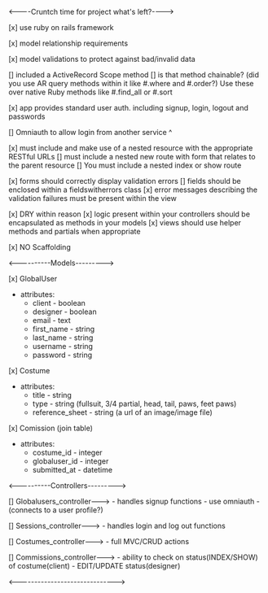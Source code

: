 <----Cruntch time for project what's left?---->

[x] use ruby on rails framework

[x] model relationship requirements

[x] model validations to protect against bad/invalid data

[] included a ActiveRecord Scope method
    [] is that method chainable? (did you use AR query methods within it like #.where and #.order?)
    Use these over native Ruby methods like #.find_all or #.sort

[x] app provides standard user auth. including signup, login, logout and passwords

[] Omniauth to allow login from another service ^

[x] must include and make use of a nested resource with the appropriate RESTful URLs
    [] must include a nested new route with form that relates to the parent resource
    [] You must include a nested index or show route

[x] forms should correctly display validation errors
    [] fields should be enclosed within a fieldswitherrors class
    [x] error messages describing the validation failures must be present within the view

[x] DRY within reason
    [x] logic present within your controllers should be encapsulated as methods in your models
    [x] views should use helper methods and partials when appropriate

[x] NO Scaffolding



<----------Models--------->

[x] GlobalUser 
  - attributes:
      - client - boolean
      - designer - boolean
      - email - text
      - first_name - string
      - last_name - string
      - username - string
      - password - string

[x] Costume
  - attributes:
      - title - string
      - type - string (fullsuit, 3/4 partial, head, tail, paws, feet paws)
      - reference_sheet - string (a url of an image/image file)
  
[x] Comission (join table)
  - attributes:
      - costume_id - integer
      - globaluser_id - integer
      - submitted_at - datetime


  <----------Controllers--------->

[] Globalusers_controller--->
    - handles signup functions
    - use omniauth
    - (connects to a user profile?)

[] Sessions_controller--->
    - handles login and log out functions

[] Costumes_controller--->
    - full MVC/CRUD actions 

[] Commissions_controller--->
    - ability to check on status(INDEX/SHOW) of costume(client)
    - EDIT/UPDATE status(designer)


  <------------------------------>

